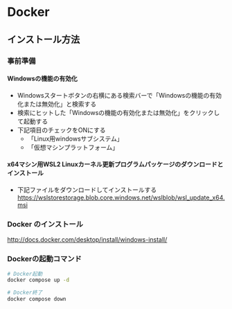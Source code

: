 # Docker

## インストール方法

### 事前準備

#### Windowsの機能の有効化
- Windowsスタートボタンの右横にある検索バーで「Windowsの機能の有効化または無効化」と検索する
- 検索にヒットした「Windowsの機能の有効化または無効化」をクリックして起動する
- 下記項目のチェックをONにする
  - 「Linux用windowsサブシステム」
  - 「仮想マシンプラットフォーム」
#### x64マシン用WSL2 Linuxカーネル更新プログラムパッケージのダウンロードとインストール
- 下記ファイルをダウンロードしてインストールする  
  https://wslstorestorage.blob.core.windows.net/wslblob/wsl_update_x64.msi

### Docker のインストール  
http://docs.docker.com/desktop/install/windows-install/

 ### Dockerの起動コマンド

 ```bash
# Docker起動
docker compose up -d

# Docker終了
docker compose down
```


